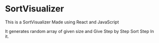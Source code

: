 # SortVisualizer
This is a SortVisualizer Made using React and JavaScript 

It generates random array of given size and Give Step by Step Sort Step In it.

